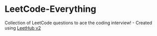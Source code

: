 # LeetCode-Everything
Collection of LeetCode questions to ace the coding interview! - Created using [LeetHub v2](https://github.com/arunbhardwaj/LeetHub-2.0)
